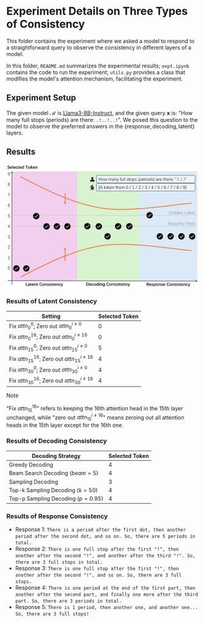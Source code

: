 # Experiment Details on Three Types of Consistency

This folder contains the experiment where we asked a model to respond to a straightforward query to observe the consistency in different layers of a model.

In this folder, `README.md` summarizes the experimental results; `expt.ipynb` contains the code to run the experiment; `utils.py` provides a class that modifies the model's attention mechanism, facilitating the experiment.

## Experiment Setup

The given model $\mathcal{M}$ is [Llama3-8B-Instruct](https://ai.meta.com/blog/meta-llama-3/), and the given query $\boldsymbol{x}$ is: "How many full stops (periods) are there: `.!..!..!`". We posed this question to the model to observe the preferred answers in the $`\{\text{response}, \text{decoding}, \text{latent}\}`$ layers.

## Results

![Consistency Types](../assets/consistency-types.png)

### Results of Latent Consistency

| Setting                                                    | Selected Token |
| ---------------------------------------------------------- | -------------- |
| Fix $attn^0_0$; Zero out $attn^{i \neq 0}_0$               | 0              |
| Fix $attn^{16}_0$; Zero out $attn^{i \neq 16}_0$           | 0              |
| Fix $attn^0_{15}$; Zero out $attn^{i \neq 0}_{15}$         | 5              |
| Fix $`attn^{16}_{15}`$; Zero out $`attn^{i \neq 16}_{15}`$ | 4              |
| Fix $attn^0_{30}$; Zero out $attn^{i \neq 0}_{30}$         | 4              |
| Fix $`attn^{16}_{30}`$; Zero out $`attn^{i \neq 16}_{30}`$ | 4              |

> [!NOTE]
> "Fix $`attn^{16}_{15}`$" refers to keeping the 16th attention head in the 15th layer unchanged, while "zero out $`attn^{i \neq 16}_{15}`$" means zeroing out all attention heads in the 15th layer except for the 16th one.

### Results of Decoding Consistency

| Decoding Strategy                  | Selected Token |
| ---------------------------------- | -------------- |
| Greedy Decoding                    | 4              |
| Beam Search Decoding ($beam=5$)    | 4              |
| Sampling Decoding                  | 3              |
| Top-k Sampling Decoding ($k=50$)   | 4              |
| Top-p Sampling Decoding ($p=0.95$) | 4              |

### Results of Response Consistency

- Response 1: `There is a period after the first dot, then another period after the second dot, and so on. So, there are 5 periods in total.`
- Response 2: `There is one full stop after the first "!", then another after the second "!", and another after the third "!". So, there are 3 full stops in total.`
- Response 3: `There is one full stop after the first "!", then another after the second "!", and so on. So, there are 3 full stops.`
- Response 4: `There is one period at the end of the first part, then another after the second part, and finally one more after the third part. So, there are 3 periods in total.`
- Response 5: `There is 1 period, then another one, and another one... So, there are 3 full stops!`
